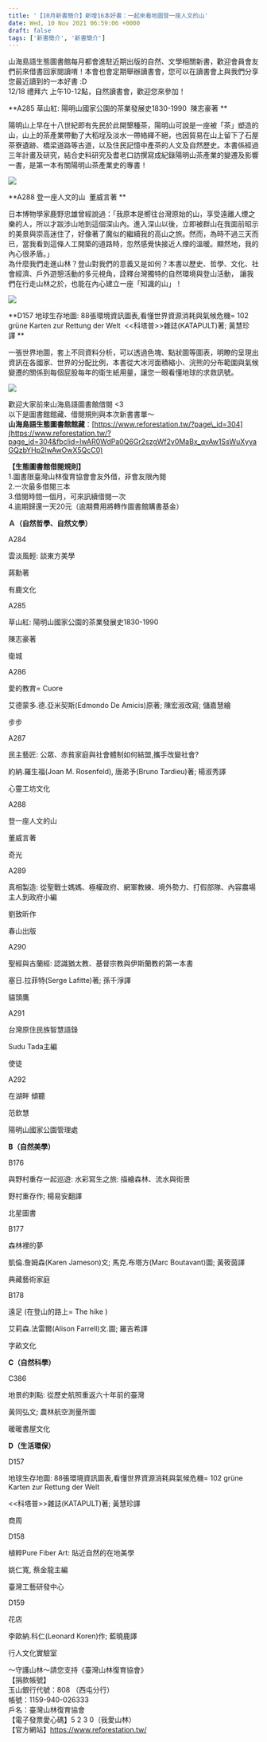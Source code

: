 ```yaml
---
title: '【10月新書簡介】新增16本好書：一起來看地圖登一座人文的山'
date: Wed, 10 Nov 2021 06:59:06 +0000
draft: false
tags: ['新書簡介', '新書簡介']
---
```


山海島語生態圖書館每月都會進駐近期出版的自然、文學相關新書，歡迎會員會友們前來借書回家閱讀唷！本會也會定期舉辦讀書會，您可以在讀書會上與我們分享您最近讀到的一本好書 :D  
12/18 禮拜六 上午10-12點，自然讀書會，歡迎您來參加！

**A285 草山紅: 陽明山國家公園的茶業發展史1830-1990  陳志豪著 **

陽明山上早在十八世紀即有先民於此開墾種茶，陽明山可說是一座被「茶」塑造的山，山上的茶產業帶動了大稻埕及淡水一帶絡繹不絕，也因貿易在山上留下了石屋茶寮遺跡、橋梁道路等古道，以及住民記憶中產茶的人文及自然歷史。本書係經過三年計畫及研究，結合史料研究及耆老口訪撰寫成紀錄陽明山茶產業的變遷及影響一書，是第一本有關陽明山茶產業史的專書！

![](https://www.reforestation.tw/wp-content/uploads/2021/11/S__37429271.jpg)

**A288 登一座人文的山  董威言著 **

日本博物學家鹿野忠雄曾經說過：「我原本是嚮往台灣原始的山，享受遠離人煙之樂的人，所以才跋涉山地到這個深山內。進入深山以後，立即被群山在我面前昭示的美景與崇高迷住了，好像著了魔似的繼續我的高山之旅。然而，為時不過三天而已，當我看到這條人工開築的道路時，忽然感覺快接近人煙的溫暖。顯然地，我的內心很矛盾。」  
為什麼我們走進山林？登山對我們的意義又是如何？本書以歷史、哲學、文化、社會經濟、戶外遊憩活動的多元視角，詮釋台灣獨特的自然環境與登山活動， 讓我們在行走山林之於，也能在內心建立一座「知識的山」！

![](https://www.reforestation.tw/wp-content/uploads/2021/11/S__37429270.jpg)

**D157 地球生存地圖: 88張環境資訊圖表,看懂世界資源消耗與氣候危機= 102 grüne Karten zur Rettung der Welt  <<科塔普>>雜誌(KATAPULT)著; 黃慧珍譯 **

一張世界地圖，套上不同資料分析，可以透過色塊、點狀圖等圖表，明瞭的呈現出資訊在各國家、世界的分配比例，本書從大冰河面積縮小、浣熊的分布範圍與氣候變遷的關係到每個屁股每年的衛生紙用量，讓您一眼看懂地球的求救訊號。

![](https://www.reforestation.tw/wp-content/uploads/2021/11/S__37429268.jpg)

歡迎大家前來山海島語圖書館借閱 <3  
以下是圖書館館藏、借閱規則與本次新書書單～  
**山海島語生態圖書館館藏**：[https://www.reforestation.tw/?page\_id=304](https://www.reforestation.tw/?page_id=304&fbclid=IwAR0WdPa0Q6Gr2szgWf2y0MaBx_qvAw1SsWuXyyaGQzbYHp2lwAwOwX5QcC0)

**【生態圖書館借閱規則】**  
1.圖書限臺灣山林復育協會會友外借，非會友限內閱  
2.一次最多借閱三本  
3.借閱時間一個月，可來訊續借閱一次  
4.逾期歸還一天20元（逾期費用將轉作圖書館購書基金）

**Ａ（自然哲學、自然文學）**

A284

雲淡風輕: 談東方美學 

蔣勳著 

有鹿文化 

A285

草山紅: 陽明山國家公園的茶業發展史1830-1990 

陳志豪著 

衛城

A286

愛的教育= Cuore 

艾德蒙多.德.亞米契斯(Edmondo De Amicis)原著; 陳宏淑改寫; 儲嘉慧繪 

步步 

A287

民主藝匠: 公眾、赤貧家庭與社會體制如何結盟,攜手改變社會? 

約納.羅生福(Joan M. Rosenfeld), 唐弟予(Bruno Tardieu)著; 楊淑秀譯 

心靈工坊文化 

A288

登一座人文的山 

董威言著 

奇光 

A289

真相製造: 從聖戰士媽媽、極權政府、網軍教練、境外勢力、打假部隊、內容農場主人到政府小編 

劉致昕作 

春山出版 

A290

聖經與古蘭經: 認識猶太教、基督宗教與伊斯蘭教的第一本書 

塞日.拉菲特(Serge Lafitte)著; 孫千淨譯 

貓頭鷹

A291

台灣原住民族智慧語錄 

Sudu Tada主編 

使徒

A292

在湖畔 傾聽

范欽慧

陽明山國家公園管理處

**B（自然美學）**

B176

與野村重存一起巡遊: 水彩寫生之旅: 描繪森林、流水與街景 

野村重存作; 楊易安翻譯 

北星圖書

B177

森林裡的夢 

凱倫.詹姆森(Karen Jameson)文; 馬克.布塔方(Marc Boutavant)圖; 黃筱茵譯 

典藏藝術家庭 

B178

遠足 (在登山的路上= The hike )  

艾莉森.法雷爾(Alison Farrell)文.圖; 羅吉希譯 

字畝文化 

**C（自然科學）**

C386

地景的刺點: 從歷史航照重返六十年前的臺灣  

黃同弘文; 農林航空測量所圖 

暖暖書屋文化 

**D（生活環保）**

D157

地球生存地圖: 88張環境資訊圖表,看懂世界資源消耗與氣候危機= 102 grüne Karten zur Rettung der Welt 

<<科塔普>>雜誌(KATAPULT)著; 黃慧珍譯 

商周 

D158

植粹Pure Fiber Art: 貼近自然的在地美學 

姚仁寬, 蔡金龍主編 

臺灣工藝研發中心 

D159

花店 

李歐納.科仁(Leonard Koren)作; 藍曉鹿譯 

行人文化實驗室 

～守護山林～請您支持《臺灣山林復育協會》  
【捐款帳號】  
玉山銀行代號：808 （西屯分行）  
帳號：1159-940-026333  
戶名：臺灣山林復育協會  
【電子發票愛心碼】5 2 3 0（我愛山林）  
【官方網站】https://www.reforestation.tw/